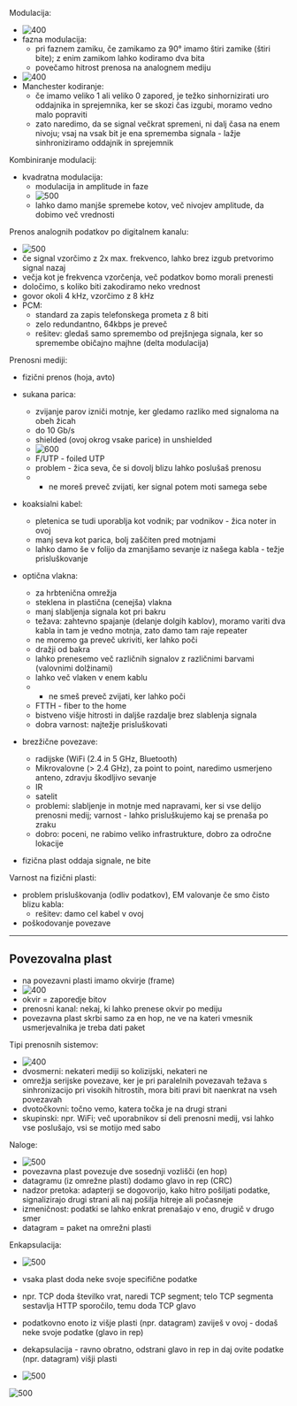 Modulacija:
- ![400](../../Images/Pasted%20image%2020240308100043.png)
- fazna modulacija:
	- pri faznem zamiku, če zamikamo za 90° imamo štiri zamike (štiri bite); z enim zamikom lahko kodiramo dva bita
	- povečamo hitrost prenosa na analognem mediju
- ![400](../../Images/Pasted%20image%2020240308100655.png)
- Manchester kodiranje:
	- če imamo veliko 1 ali veliko 0 zapored, je težko sinhornizirati uro oddajnika in sprejemnika, ker se skozi čas izgubi, moramo vedno malo popraviti
	- zato naredimo, da se signal večkrat spremeni, ni dalj časa na enem nivoju; vsaj na vsak bit je ena sprememba signala - lažje sinhroniziramo oddajnik in sprejemnik

Kombiniranje modulacij:
- kvadratna modulacija:
	- modulacija in amplitude in faze
	- ![500](../../Images/Pasted%20image%2020240308101055.png)
	- lahko damo manjše spremebe kotov, več nivojev amplitude, da dobimo več vrednosti

Prenos analognih podatkov po digitalnem kanalu:
- ![500](../../Images/Pasted%20image%2020240308101532.png)
- če signal vzorčimo z 2x max. frekvenco, lahko brez izgub pretvorimo signal nazaj
- večja kot je frekvenca vzorčenja, več podatkov bomo morali prenesti
- določimo, s koliko biti zakodiramo neko vrednost
- govor okoli 4 kHz, vzorčimo z 8 kHz
- PCM:
	- standard za zapis telefonskega prometa z 8 biti
	- zelo redundantno, 64kbps je preveč
	- rešitev: gledaš samo spremembo od prejšnjega signala, ker so spremembe običajno majhne (delta modulacija)

Prenosni mediji:
- fizični prenos (hoja, avto)
- sukana parica:
	- zvijanje parov izniči motnje, ker gledamo razliko med signaloma na obeh žicah
	- do 10 Gb/s
	- shielded (ovoj okrog vsake parice) in unshielded
	- ![600](../../Images/Pasted%20image%2020240308103024.png)
	- F/UTP - foiled UTP
	- problem - žica seva, če si dovolj blizu lahko poslušaš prenosu
	- - ne moreš preveč zvijati, ker signal potem moti samega sebe
- koaksialni kabel:
	- pletenica se tudi uporablja kot vodnik; par vodnikov - žica noter in ovoj
	- manj seva kot parica, bolj zaščiten pred motnjami
	- lahko damo še v folijo da zmanjšamo sevanje iz našega kabla - težje prisluškovanje
- optična vlakna:
	- za hrbtenična omrežja
	- steklena in plastična (cenejša) vlakna
	- manj slabljenja signala kot pri bakru
	- težava: zahtevno spajanje (delanje dolgih kablov), moramo variti dva kabla in tam je vedno motnja, zato damo tam raje repeater
	- ne moremo ga preveč ukriviti, ker lahko poči
	- dražji od bakra
	- lahko prenesemo več različnih signalov z različnimi barvami (valovnimi dolžinami)
	- lahko več vlaken v enem kablu
	- - ne smeš preveč zvijati, ker lahko poči
	- FTTH - fiber to the home
	- bistveno višje hitrosti in daljše razdalje brez slablenja signala
	- dobra varnost: najtežje prisluškovati
- brezžične povezave:
	- radijske (WiFi (2.4 in 5 GHz, Bluetooth)
	- Mikrovalovne (> 2.4 GHz), za point to point, naredimo usmerjeno anteno, zdravju škodljivo sevanje
	- IR
	- satelit
	- problemi: slabljenje in motnje med napravami, ker si vse delijo prenosni medij; varnost - lahko prisluškujemo kaj se prenaša po zraku
	- dobro: poceni, ne rabimo veliko infrastrukture, dobro za odročne lokacije

- fizična plast oddaja signale, ne bite

Varnost na fizični plasti:
- problem prisluškovanja (odliv podatkov), EM valovanje če smo čisto blizu kabla:
	- rešitev: damo cel kabel v ovoj
- poškodovanje povezave

---

## Povezovalna plast

- na povezavni plasti imamo okvirje (frame)
- ![400](../../Images/Pasted%20image%2020240308112127.png)
- okvir = zaporedje bitov
- prenosni kanal: nekaj, ki lahko prenese okvir po mediju
- povezavna plast skrbi samo za en hop, ne ve na kateri vmesnik usmerjevalnika je treba dati paket

Tipi prenosnih sistemov:
- ![400](../../Images/Pasted%20image%2020240308112709.png)
- dvosmerni: nekateri mediji so kolizijski, nekateri ne
- omrežja serijske povezave, ker je pri paralelnih povezavah težava s sinhronizacijo pri visokih hitrostih, mora biti pravi bit naenkrat na vseh povezavah
- dvotočkovni: točno vemo, katera točka je na drugi strani
- skupinski: npr. WiFi; več uporabnikov si deli prenosni medij, vsi lahko vse poslušajo, vsi se motijo med sabo

Naloge:
- ![500](../../Images/Pasted%20image%2020240308113112.png)
- povezavna plast povezuje dve sosednji vozlišči (en hop)
- datagramu (iz omrežne plasti) dodamo glavo in rep (CRC)
- nadzor pretoka: adapterji se dogovorijo, kako hitro pošiljati podatke, signalizirajo drugi strani ali naj pošilja hitreje ali počasneje
- izmeničnost: podatki se lahko enkrat prenašajo v eno, drugič v drugo smer
- datagram = paket na omrežni plasti

Enkapsulacija:
- ![500](../../Images/Pasted%20image%2020240308113410.png)
- vsaka plast doda neke svoje specifične podatke
- npr. TCP doda številko vrat, naredi TCP segment; telo TCP segmenta sestavlja HTTP sporočilo, temu doda TCP glavo
- podatkovno enoto iz višje plasti (npr. datagram) zaviješ v ovoj - dodaš neke svoje podatke (glavo in rep)
- dekapsulacija - ravno obratno, odstrani glavo in rep in daj ovite podatke (npr. datagram) višji plasti


- ![500](../../Images/Pasted%20image%2020240308114028.png)

![500](../../Images/Pasted%20image%2020240315105420.png)